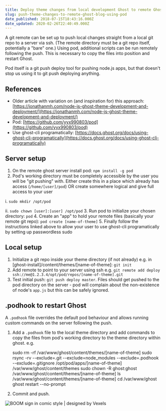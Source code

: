 ```yaml
---
title: Deploy theme changes from local development Ghost to remote Ghost using pod (git push deploy)
slug: push-theme-changes-to-remote-ghost-blog-using-pod
date_published: 2018-07-15T18:43:16.000Z
date_updated: 2020-02-26T22:40:49.000Z
---
```


A git remote can be set up to push local changes straight from a local git repo to a server via ssh. (The remote directory must be a git repo itself, potentially a "bare" one.) Using pod, additional scripts can be run remotely following the push. This is necessary to copy the files into position and restart Ghost.

Pod itself is a git push deploy tool for pushing node.js apps, but that doesn't stop us using it to git push deploying anything.

## References

- Older article with variation on (and inspiration for) this approach: [https://jonathanmh.com/node-js-ghost-theme-development-and-deployment/](https://jonathanmh.com/node-js-ghost-theme-development-and-deployment/)
- Pod: [https://github.com/yyx990803/pod](https://github.com/yyx990803/pod)
- Use ghost-cli programatically: [https://docs.ghost.org/docs/using-ghost-cli-programatically](https://docs.ghost.org/docs/using-ghost-cli-programatically)

## Server setup

1. On the remote ghost server install pod: `npm install -g pod`
2. Pod's working directory must be completely accessible by the user you will be "git pushing" with. Either create this in a place which already has access (`/home/[user]/pod`) OR create somewhere logical and give full access to your user

i. `sudo mkdir /opt/pod`

ii. `sudo chown [user]:[user] /opt/pod`
3. Run pod to initialize your chosen directory: `pod`
4. Create an "app" to hold your remote files (basically your remote git repo): `pod create [name-of-theme]`
5. Finally follow the instructions linked above to allow your user to use ghost-cli programatically by setting up passwordless sudo

## Local setup

1. Initialize a git repo inside your theme directory (if not already) e.g. in [ghost-install]/content/themes/[name-of-theme]: `git init`
2. Add remote to point to your server using ssh e.g. `git remote add deploy ssh://me@1.2.3.4/opt/pod/repos/[name-of-theme].git`
3. Test initial push: `git push deploy master`. Files should get pushed to the pod directory on the server - pod will complain about the non-existence of node's `app.js` but this can be safely ignored.

## .podhook to restart Ghost

A `.podhook` file overrides the default pod behaviour and allows running custom commands on the server following the push.

1. Add a `.podhook` file to the local theme directory and add commands to copy the files from pod's working directory to the theme directory within ghost. e.g.

    sudo rm -rf /var/www/ghost/content/themes/[name-of-theme]
    sudo rsync -rv --exclude=.git --exclude=node_modules --exclude=.podhook --exclude=.gitignore /opt/pod/apps/[name-of-theme] /var/www/ghost/content/themes
    sudo chown -R ghost:ghost /var/www/ghost/content/themes/[name-of-theme]
    ls /var/www/ghost/content/themes/[name-of-theme]
    cd /var/www/ghost
    ghost restart --no-prompt
    

1. Commit and push.

![BOOM sign in comic style | designed by Vexels](https://www.dropbox.com/s/vhr8hoisw6gqcd6/Screenshot%202018-07-15%2019.42.51.png?raw=1)
